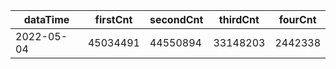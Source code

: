 |dataTime|firstCnt|secondCnt|thirdCnt|fourCnt|
|-|-|-|-|-|
|2022-05-04|45034491|44550894|33148203|2442338|